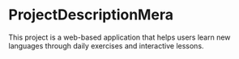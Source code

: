 # ProjectDescriptionMera
This project is a web-based application that helps users learn new languages through daily exercises and interactive lessons. 
